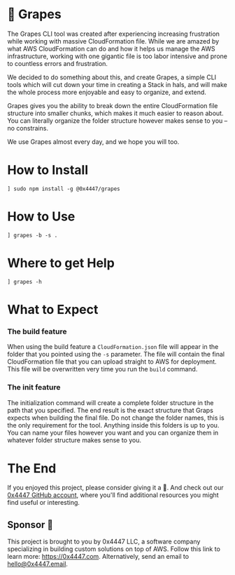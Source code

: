 # 🍇 Grapes

The Grapes CLI tool was created after experiencing increasing frustration while working with massive CloudFormation file. While we are amazed by what AWS CloudFormation can do and how it helps us manage the AWS infrastructure, working with one gigantic file is too labor intensive and prone to countless errors and frustration. 

We decided to do something about this, and create Grapes, a simple CLI tools which will cut down your time in creating a Stack in hals, and will make the whole process more enjoyable and easy to organize, and extend.

Grapes gives you the ability to break down the entire CloudFormation file structure into smaller chunks, which makes it much easier to reason about. You can literally organize the folder structure however makes sense to you – no constrains.

We use Grapes almost every day, and we hope you will too.

# How to Install

```
] sudo npm install -g @0x4447/grapes
```

# How to Use

```
] grapes -b -s .
```

# Where to get Help

```
] grapes -h
```

# What to Expect

### The build feature

When using the build feature a `CloudFormation.json` file will appear in the folder that you pointed using the `-s` parameter. The file will contain the final CloudFormation file that you can upload straight to AWS for deployment. This file will be overwritten very time you run the `build` command.

### The init feature

The initialization command will create a complete folder structure in the path that you specified. The end result is the exact structure that Graps expects when building the final file. Do not change the folder names, this is the only requirement for the tool. Anything inside this folders is up to you. You can name your files however you want and you can organize them in whatever folder structure makes sense to you.

# The End

If you enjoyed this project, please consider giving it a 🌟. And check out our [0x4447 GitHub account](https://github.com/0x4447), where you'll find additional resources you might find useful or interesting.

## Sponsor 🎊

This project is brought to you by 0x4447 LLC, a software company specializing in building custom solutions on top of AWS. Follow this link to learn more: https://0x4447.com. Alternatively, send an email to [hello@0x4447.email](mailto:hello@0x4447.email?Subject=Hello%20From%20Repo&Body=Hi%2C%0A%0AMy%20name%20is%20NAME%2C%20and%20I%27d%20like%20to%20get%20in%20touch%20with%20someone%20at%200x4447.%0A%0AI%27d%20like%20to%20discuss%20the%20following%20topics%3A%0A%0A-%20LIST_OF_TOPICS_TO_DISCUSS%0A%0ASome%20useful%20information%3A%0A%0A-%20My%20full%20name%20is%3A%20FIRST_NAME%20LAST_NAME%0A-%20My%20time%20zone%20is%3A%20TIME_ZONE%0A-%20My%20working%20hours%20are%20from%3A%20TIME%20till%20TIME%0A-%20My%20company%20name%20is%3A%20COMPANY%20NAME%0A-%20My%20company%20website%20is%3A%20https%3A%2F%2F%0A%0ABest%20regards.).
